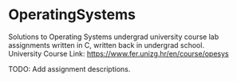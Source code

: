 # OperatingSystems

Solutions to Operating Systems undergrad university course lab assignments written in C, written back in undergrad school.  
University Course Link: https://www.fer.unizg.hr/en/course/opesys

TODO: Add assignment descriptions.
